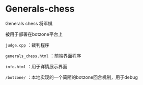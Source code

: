# Generals-chess
Generals chess 将军棋

被用于部署在botzone平台上

`judge.cpp` ：裁判程序

`generals_chess.html` ：前端界面程序

`info.html` ：用于详情展示界面

`/botzone/` ：本地实现的一个简陋的botzone回合机制，用于debug
